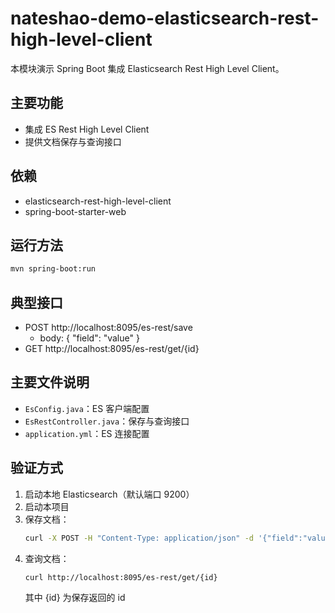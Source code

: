 # nateshao-demo-elasticsearch-rest-high-level-client

本模块演示 Spring Boot 集成 Elasticsearch Rest High Level Client。

## 主要功能
- 集成 ES Rest High Level Client
- 提供文档保存与查询接口

## 依赖
- elasticsearch-rest-high-level-client
- spring-boot-starter-web

## 运行方法
```bash
mvn spring-boot:run
```

## 典型接口
- POST http://localhost:8095/es-rest/save
  - body: { "field": "value" }
- GET http://localhost:8095/es-rest/get/{id}

## 主要文件说明
- `EsConfig.java`：ES 客户端配置
- `EsRestController.java`：保存与查询接口
- `application.yml`：ES 连接配置

## 验证方式
1. 启动本地 Elasticsearch（默认端口 9200）
2. 启动本项目
3. 保存文档：
   ```bash
   curl -X POST -H "Content-Type: application/json" -d '{"field":"value"}' http://localhost:8095/es-rest/save
   ```
4. 查询文档：
   ```bash
   curl http://localhost:8095/es-rest/get/{id}
   ```
   其中 {id} 为保存返回的 id 